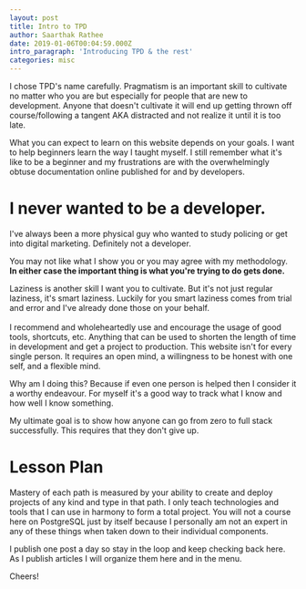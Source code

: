 ```yaml
---
layout: post
title: Intro to TPD
author: Saarthak Rathee
date: 2019-01-06T00:04:59.000Z
intro_paragraph: 'Introducing TPD & the rest'
categories: misc
---
```

  
  I chose TPD's name carefully. Pragmatism is an important skill to cultivate no matter who you are but especially for people that are new to development. 
  Anyone that doesn't cultivate it will end up getting thrown off course/following a tangent AKA distracted and not realize it until it is too late.

  What you can expect to learn on this website depends on your goals.
  I want to help beginners learn the way I taught myself. I still remember what it's like to be a beginner and my frustrations are with the overwhelmingly obtuse documentation online published for and by developers.
# I never wanted to be a developer.
  I've always been a more physical guy who wanted to study policing or get into digital marketing. Definitely not a developer.

  You may not like what I show you or you may agree with my methodology.<br> **In either case the important thing is what you're trying to do gets done.** <br>
 
  Laziness is another skill I want you to cultivate. But it's not just regular laziness, it's smart laziness. 
  Luckily for you smart laziness comes from trial and error and I've already done those on your behalf.<br> 
  <br>I recommend and wholeheartedly use and encourage the usage of good tools, shortcuts, etc. Anything that can be used to shorten the length of time in development and get a project to production. 
  This website isn't for every single person. It requires an open mind, a willingness to be honest with one self, and a flexible mind.

  Why am I doing this?
  Because if even one person is helped then I consider it a worthy endeavour.
  For myself it's a good way to track what I know and how well I know something.

  My ultimate goal is to show how anyone can go from zero to full stack successfully. 
  This requires that they don't give up.
# Lesson Plan
  Mastery of each path is measured by your ability to create and deploy projects of any kind and type in that path.
  I only teach technologies and tools that I can use in harmony to form a total project. You will not a course here on PostgreSQL just by itself because I personally am not an expert in any of these things when taken down to their individual components.
  
  I publish one post a day so stay in the loop and keep checking back here.
  As I publish articles I will organize them here and in the menu.

  Cheers!